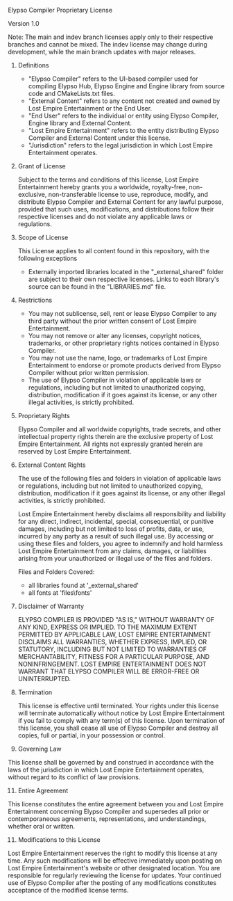 Elypso Compiler Proprietary License

Version 1.0

Note: The main and indev branch licenses apply only to their respective branches and cannot be mixed. The indev license may change during development, while the main branch updates with major releases.

1. Definitions

   - "Elypso Compiler"  refers to the UI-based compiler used for compiling Elypso Hub, Elypso Engine and Engine library from source code and CMakeLists.txt files.
   - "External Content" refers to any content not created and owned by Lost Empire Entertainment or the End User.
   - "End User" refers to the individual or entity using Elypso Compiler, Engine library and External Content.
   - "Lost Empire Entertainment" refers to the entity distributing Elypso Compiler and External Content under this license.
   - "Jurisdiction" refers to the legal jurisdiction in which Lost Empire Entertainment operates.

2. Grant of License

   Subject to the terms and conditions of this license, Lost Empire Entertainment hereby grants you a worldwide, royalty-free, non-exclusive, non-transferable license to use, reproduce, modify, and distribute Elypso Compiler and External Content for any lawful purpose, provided that such uses, modifications, and distributions follow their respective licenses and do not violate any applicable laws or regulations.

3. Scope of License

   This License applies to all content found in this repository, with the following exceptions

   - Externally imported libraries located in the "_external_shared" folder are subject to their own respective licenses. Links to each library's source can be found in the "LIBRARIES.md" file.

4. Restrictions

   - You may not sublicense, sell, rent or lease Elypso Compiler to any third party without the prior written consent of Lost Empire Entertainment.
   - You may not remove or alter any licenses, copyright notices, trademarks, or other proprietary rights notices contained in Elypso Compiler.
   - You may not use the name, logo, or trademarks of Lost Empire Entertainment to endorse or promote products derived from Elypso Compiler without prior written permission.
   - The use of Elypso Compiler in violation of applicable laws or regulations, including but not limited to unauthorized copying, distribution, modification if it goes against its license, or any other illegal activities, is strictly prohibited.

6. Proprietary Rights

   Elypso Compiler and all worldwide copyrights, trade secrets, and other intellectual property rights therein are the exclusive property of Lost Empire Entertainment. All rights not expressly granted herein are reserved by Lost Empire Entertainment.

7. External Content Rights

   The use of the following files and folders in violation of applicable laws or regulations, including but not limited to unauthorized copying, distribution, modification if it goes against its license, or any other illegal activities, is strictly prohibited.

   Lost Empire Entertainment hereby disclaims all responsibility and liability for any direct, indirect, incidental, special, consequential, or punitive damages, including but not limited to loss of profits, data, or use, incurred by any party as a result of such illegal use. By accessing or using these files and folders, you agree to indemnify and hold harmless Lost Empire Entertainment from any claims, damages, or liabilities arising from your unauthorized or illegal use of the files and folders.

   Files and Folders Covered:
   - all libraries found at '_external_shared'
   - all fonts at 'files\fonts'

8. Disclaimer of Warranty

   ELYPSO COMPILER IS PROVIDED "AS IS," WITHOUT WARRANTY OF ANY KIND, EXPRESS OR IMPLIED. TO THE MAXIMUM EXTENT PERMITTED BY APPLICABLE LAW, LOST EMPIRE ENTERTAINMENT DISCLAIMS ALL WARRANTIES, WHETHER EXPRESS, IMPLIED, OR STATUTORY, INCLUDING BUT NOT LIMITED TO WARRANTIES OF MERCHANTABILITY, FITNESS FOR A PARTICULAR PURPOSE, AND NONINFRINGEMENT. LOST EMPIRE ENTERTAINMENT DOES NOT WARRANT THAT ELYPSO COMPILER WILL BE ERROR-FREE OR UNINTERRUPTED.

9. Termination

   This license is effective until terminated. Your rights under this license will terminate automatically without notice by Lost Empire Entertainment if you fail to comply with any term(s) of this license. Upon termination of this license, you shall cease all use of Elypso Compiler and destroy all copies, full or partial, in your possession or control.

10. Governing Law

   This license shall be governed by and construed in accordance with the laws of the jurisdiction in which Lost Empire Entertainment operates, without regard to its conflict of law provisions.

11. Entire Agreement

   This license constitutes the entire agreement between you and Lost Empire Entertainment concerning Elypso Compiler and supersedes all prior or contemporaneous agreements, representations, and understandings, whether oral or written.

11. Modifications to this License

   Lost Empire Entertainment reserves the right to modify this license at any time. Any such modifications will be effective immediately upon posting on Lost Empire Entertainment's website or other designated location. You are responsible for regularly reviewing the license for updates. Your continued use of Elypso Compiler after the posting of any modifications constitutes acceptance of the modified license terms.